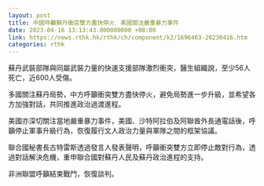 ```yaml
---
layout: post
title: 中國呼籲蘇丹衝突雙方盡快停火　美國關注嚴重暴力事件
date: 2023-04-16 13:13:43.000000000 +08:00
link: https://news.rthk.hk/rthk/ch/component/k2/1696463-20230416.htm
categories: rthk
---
```


蘇丹武裝部隊與同屬武裝力量的快速支援部隊激烈衝突，醫生組織說，至少56人死亡，近600人受傷。

多國關注蘇丹局勢，中方呼籲衝突雙方盡快停火，避免局勢進一步升級，並希望各方加強對話，共同推進政治過渡進程。

美國亦深切關注當地嚴重暴力事件，美國、沙特阿拉伯及阿聯酋外長通電話後，呼籲停止軍事升級行為，恢復履行文人政治力量與軍隊之間的框架協議。

聯合國秘書長古特雷斯透過發言人發表聲明，呼籲衝突雙方立即停止敵對行為，透過對話解決危機，重申聯合國對蘇丹人民及蘇丹政治進程的支持。

非洲聯盟呼籲結束戰鬥，恢復談判。

